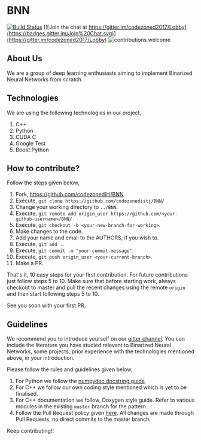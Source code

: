 BNN
===

[![Build Status](https://travis-ci.com/codezonediitj/BNN.svg?branch=master)](https://travis-ci.com/codezonediitj/BNN) [![Join the chat at https://gitter.im/codezoned2017/Lobby](https://badges.gitter.im/Join%20Chat.svg)](https://gitter.im/codezoned2017/Lobby) ![contributions welcome](https://img.shields.io/badge/contributions-welcome-brightgreen.svg?style=flat)

About Us
--------

We are a group of deep learning enthusiasts aiming to implement Binarized Neural Networks from scratch.

Technologies
------------

We are using the following technologies in our project,

1. C++
2. Python
3. CUDA C
4. Google Test
5. Boost.Python

How to contribute?
------------------

Follow the steps given below,

1. Fork, https://github.com/codezonediitj/BNN
2. Execute, `git clone https://github.com/codezonediitj/BNN/`
3. Change your working directory to `../BNN`.
4. Execute, `git remote add origin_user https://github.com/<your-github-username>/BNN/`
5. Execute, `git checkout -b <your-new-branch-for-working>`.
6. Make changes to the code.
7. Add your name and email to the AUTHORS, if you wish to.
8. Execute, `git add .`.
9. Execute, `git commit -m "your-commit-message"`.
10. Execute, `git push origin_user <your-current-branch>`.
11. Make a PR.

That's it, 10 easy steps for your first contribution. For future contributions just follow steps 5 to 10. Make sure that before starting work, always checkout to master and pull the recent changes using the remote `origin` and then start following steps 5 to 10.

See you soon with your first PR.

Guidelines
----------

We recommend you to introduce yourself on our [gitter channel](https://gitter.im/codezoned2017/Lobby). You can include the literature you have studied relevant to Binarized Neural Networks, some projects, prior experience with the technologies mentioned above, in your introduction.

Please follow the rules and guidelines given below,

1. For Python we follow the [numpydoc docstring guide](https://numpydoc.readthedocs.io/en/latest/format.html).
2. For C++ we follow our own coding style mentioned which is yet to be finalised.
3. For C++ documentation we follow, Doxygen style guide. Refer to various modules in the existing `master` branch for the pattern.
4. Follow the Pull Request policy given [here](https://github.com/codezonediitj/BNN/wiki/Pull-Request-Policy). All changes are made through Pull Requests, no direct commits to the master branch.

Keep contributing!!

